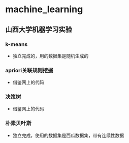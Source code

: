 # machine_learning
## 山西大学机器学习实验
### k-means
* 独立完成的，用的数据集是随机生成的
### apriori关联规则挖掘
* 借鉴网上的代码
### 决策树
* 借鉴网上的代码
### 朴素贝叶斯
* 独立完成，使用的数据集是西瓜数据集，带有连续性数据